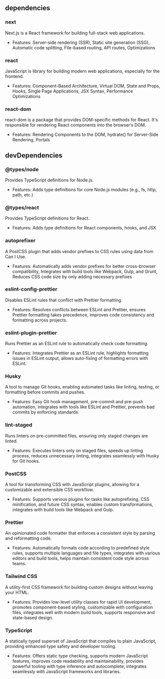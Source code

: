 ## dependencies

### next

Next.js is a React framework for building full-stack web applications.

-   Features: Server-side rendering (SSR), Static site generation (SSG), Automatic code splitting, File-based routing, API routes, Optimizations

### react

JavaScript is library for building modern web applications, especially for the frontend.

-   Features: Component-Based Architecture, Virtual DOM, State and Props, Hooks, Single Page Applications, JSX Syntax, Performance Optimizations

### react-dom

react-dom is a package that provides DOM-specific methods for React. It's responsible for rendering React components into the browser’s DOM.

-   Features: Rendering Components to the DOM, hydrate() for Server-Side Rendering, Portals

## devDependencies

### @types/node

Provides TypeScript definitions for Node.js.

-   Features: Adds type definitions for core Node.js modules (e.g., fs, http, path, etc.)

### @types/react

Provides TypeScript definitions for React.

-   Features: Adds type definitions for React components, hooks, and JSX

### autoprefixer

A PostCSS plugin that adds vendor prefixes to CSS rules using data from Can I Use.

-   Features: Automatically adds vendor prefixes for better cross-browser compatibility, Integrates with build tools like Webpack, Gulp, and Grunt, Reduces CSS code size by only adding necessary prefixes

### eslint-config-prettier

Disables ESLint rules that conflict with Prettier formatting.

-   Features: Resolves conflicts between ESLint and Prettier, ensures Prettier formatting takes precedence, improves code consistency and formatting across projects.

### eslint-plugin-prettier

Runs Prettier as an ESLint rule to automatically check code formatting.

-   Features: Integrates Prettier as an ESLint rule, highlights formatting issues in ESLint output, allows auto-fixing of formatting errors with ESLint.

### Husky

A tool to manage Git hooks, enabling automated tasks like linting, testing, or formatting before commits and pushes.

-   Features: Easy Git hook management, pre-commit and pre-push automation, integrates with tools like ESLint and Prettier, prevents bad commits by enforcing standards.

### lint-staged

Runs linters on pre-committed files, ensuring only staged changes are linted.

-   Features: Executes linters only on staged files, speeds up linting process, reduces unnecessary linting, integrates seamlessly with Husky for Git hooks.

### PostCSS

A tool for transforming CSS with JavaScript plugins, allowing for a customizable and extensible CSS workflow.

-   Features: Supports various plugins for tasks like autoprefixing, CSS minification, and future CSS syntax, enables custom transformations, integrates with build tools like Webpack and Gulp.

### Prettier

An opinionated code formatter that enforces a consistent style by parsing and reformatting code.

-   Features: Automatically formats code according to predefined style rules, supports multiple languages and file types, integrates with various editors and build tools, helps maintain consistent code style across teams.

### Tailwind CSS

A utility-first CSS framework for building custom designs without leaving your HTML.

-   Features: Provides low-level utility classes for rapid UI development, promotes component-based styling, customizable with configuration files, integrates well with modern build tools, supports responsive and state-based design.

### TypeScript

A statically typed superset of JavaScript that compiles to plain JavaScript, providing enhanced type safety and developer tooling.

-   Features: Offers static type checking, supports modern JavaScript features, improves code readability and maintainability, provides powerful tooling with type inference and autocomplete, integrates seamlessly with JavaScript frameworks and libraries.
